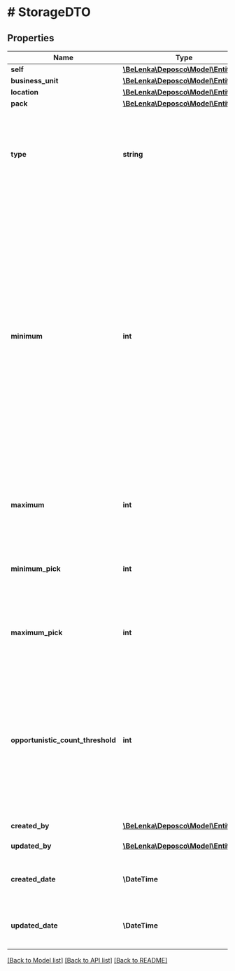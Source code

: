 # # StorageDTO

## Properties

Name | Type | Description | Notes
------------ | ------------- | ------------- | -------------
**self** | [**\BeLenka\Deposco\Model\EntityRef**](EntityRef.md) |  | [optional]
**business_unit** | [**\BeLenka\Deposco\Model\EntityRef**](EntityRef.md) |  |
**location** | [**\BeLenka\Deposco\Model\EntityRef**](EntityRef.md) |  |
**pack** | [**\BeLenka\Deposco\Model\EntityRef**](EntityRef.md) |  |
**type** | **string** | Type of storage. May optionally be associated with replenishment logic. Available values include: | [optional]
**minimum** | **int** | Minimum number of stock units that should be stored at the specified location. When the stock in the location falls below the minimum, a warehouse replenishment task can be generated to move inventory from a reserve location so that the quantity of inventory at the picking location equals but does not exceed the specified maximum. | [optional]
**maximum** | **int** | Maximum number of stock units that can be stored at the specified location. | [optional]
**minimum_pick** | **int** | Minimum number of stock units that can be picked from the specified location. | [optional]
**maximum_pick** | **int** | Maximum number of stock units that can be picked from the specified location. | [optional]
**opportunistic_count_threshold** | **int** | When the number of stock units at the location reaches this value, then a cycle count can be automatically generated. Typically, this value is a number below the minimum for the storage detail record. | [optional]
**created_by** | [**\BeLenka\Deposco\Model\EntityRef**](EntityRef.md) |  | [optional] [readonly]
**updated_by** | [**\BeLenka\Deposco\Model\EntityRef**](EntityRef.md) |  | [optional] [readonly]
**created_date** | **\DateTime** | Date and time that the storage detail record was created. | [optional] [readonly]
**updated_date** | **\DateTime** | Date and time that the storage detail record was last updated. | [optional] [readonly]

[[Back to Model list]](../../README.md#models) [[Back to API list]](../../README.md#endpoints) [[Back to README]](../../README.md)
